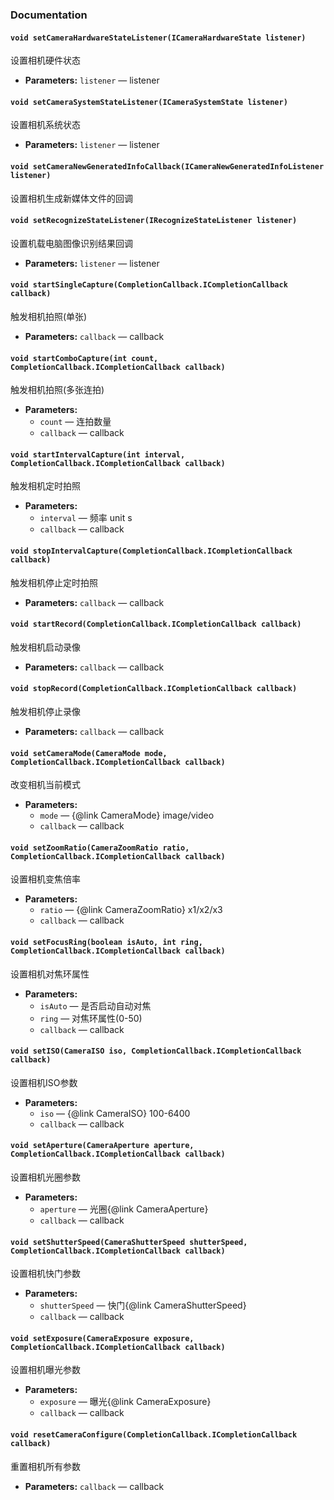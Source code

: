 ### Documentation

#### `void setCameraHardwareStateListener(ICameraHardwareState listener)`

设置相机硬件状态

* **Parameters:** `listener` — listener

#### `void setCameraSystemStateListener(ICameraSystemState listener)`

设置相机系统状态

* **Parameters:** `listener` — listener

#### `void setCameraNewGeneratedInfoCallback(ICameraNewGeneratedInfoListener listener)`

设置相机生成新媒体文件的回调

#### `void setRecognizeStateListener(IRecognizeStateListener listener)`

设置机载电脑图像识别结果回调

* **Parameters:** `listener` — listener

#### `void startSingleCapture(CompletionCallback.ICompletionCallback callback)`

触发相机拍照(单张)

* **Parameters:** `callback` — callback

#### `void startComboCapture(int count, CompletionCallback.ICompletionCallback callback)`

触发相机拍照(多张连拍)

* **Parameters:**
    * `count` — 连拍数量
    * `callback` — callback

#### `void startIntervalCapture(int interval, CompletionCallback.ICompletionCallback callback)`

触发相机定时拍照

* **Parameters:**
    * `interval` — 频率 unit s
    * `callback` — callback

#### `void stopIntervalCapture(CompletionCallback.ICompletionCallback callback)`

触发相机停止定时拍照

* **Parameters:** `callback` — callback

#### `void startRecord(CompletionCallback.ICompletionCallback callback)`

触发相机启动录像

* **Parameters:** `callback` — callback

#### `void stopRecord(CompletionCallback.ICompletionCallback callback)`

触发相机停止录像

* **Parameters:** `callback` — callback

#### `void setCameraMode(CameraMode mode, CompletionCallback.ICompletionCallback callback)`

改变相机当前模式

* **Parameters:**
    * `mode` — {@link CameraMode} image/video
    * `callback` — callback

#### `void setZoomRatio(CameraZoomRatio ratio, CompletionCallback.ICompletionCallback callback)`

设置相机变焦倍率

* **Parameters:**
    * `ratio` — {@link CameraZoomRatio} x1/x2/x3
    * `callback` — callback

#### `void setFocusRing(boolean isAuto, int ring, CompletionCallback.ICompletionCallback callback)`

设置相机对焦环属性

* **Parameters:**
    * `isAuto` — 是否启动自动对焦
    * `ring` — 对焦环属性(0-50)
    * `callback` — callback

#### `void setISO(CameraISO iso, CompletionCallback.ICompletionCallback callback)`

设置相机ISO参数

* **Parameters:**
    * `iso` — {@link CameraISO} 100-6400
    * `callback` — callback

#### `void setAperture(CameraAperture aperture, CompletionCallback.ICompletionCallback callback)`

设置相机光圈参数

* **Parameters:**
    * `aperture` — 光圈{@link CameraAperture}
    * `callback` — callback

#### `void setShutterSpeed(CameraShutterSpeed shutterSpeed, CompletionCallback.ICompletionCallback callback)`

设置相机快门参数

* **Parameters:**
    * `shutterSpeed` — 快门{@link CameraShutterSpeed}
    * `callback` — callback

#### `void setExposure(CameraExposure exposure, CompletionCallback.ICompletionCallback callback)`

设置相机曝光参数

* **Parameters:**
    * `exposure` — 曝光{@link CameraExposure}
    * `callback` — callback

#### `void resetCameraConfigure(CompletionCallback.ICompletionCallback callback)`

重置相机所有参数

* **Parameters:** `callback` — callback